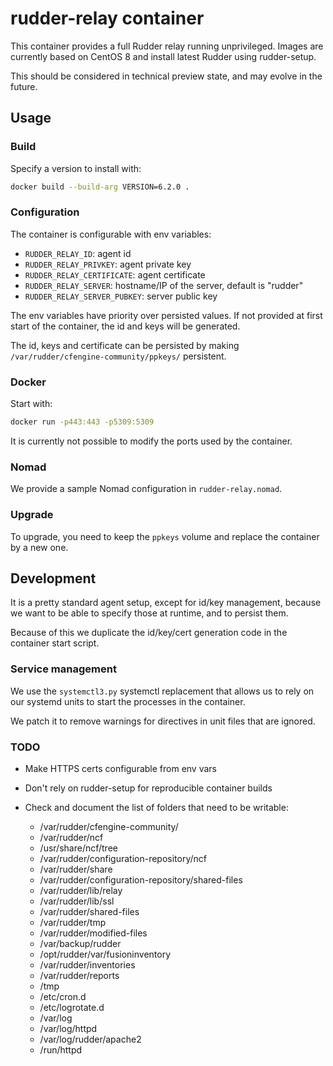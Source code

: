 # rudder-relay container

This container provides a full Rudder relay running unprivileged.
Images are currently based on CentOS 8 and install latest Rudder using rudder-setup.

This should be considered in technical preview state, and may evolve in the future.

## Usage

### Build

Specify a version to install with:

```bash
docker build --build-arg VERSION=6.2.0 .
```

### Configuration

The container is configurable with env variables:

* `RUDDER_RELAY_ID`: agent id
* `RUDDER_RELAY_PRIVKEY`: agent private key
* `RUDDER_RELAY_CERTIFICATE`: agent certificate
* `RUDDER_RELAY_SERVER`: hostname/IP of the server, default is "rudder"
* `RUDDER_RELAY_SERVER_PUBKEY`: server public key

The env variables have priority over persisted values.
If not provided at first start of the container, the id and keys will be generated.

The id, keys and certificate can be persisted by making `/var/rudder/cfengine-community/ppkeys/` persistent.

### Docker

Start with:

```bash
docker run -p443:443 -p5309:5309
```

It is currently not possible to modify the ports used by the container.

### Nomad

We provide a sample Nomad configuration in `rudder-relay.nomad`.

### Upgrade

To upgrade, you need to keep the `ppkeys` volume and replace the container by a new one.

## Development

It is a pretty standard agent setup, except for id/key management, because we want to
be able to specify those at runtime, and to persist them.

Because of this we duplicate the id/key/cert generation code in the container start script.

### Service management

We use the `systemctl3.py` systemctl replacement that allows us to rely on our systemd
units to start the processes in the container.

We patch it to remove warnings for directives in unit files that are ignored.

### TODO

* Make HTTPS certs configurable from env vars
* Don't rely on rudder-setup for reproducible container builds
* Check and document the list of folders that need to be writable:

  * /var/rudder/cfengine-community/
  * /var/rudder/ncf
  * /usr/share/ncf/tree
  * /var/rudder/configuration-repository/ncf
  * /var/rudder/share
  * /var/rudder/configuration-repository/shared-files
  * /var/rudder/lib/relay
  * /var/rudder/lib/ssl
  * /var/rudder/shared-files
  * /var/rudder/tmp
  * /var/rudder/modified-files
  * /var/backup/rudder
  * /opt/rudder/var/fusioninventory
  * /var/rudder/inventories
  * /var/rudder/reports
  * /tmp
  * /etc/cron.d
  * /etc/logrotate.d
  * /var/log
  * /var/log/httpd
  * /var/log/rudder/apache2
  * /run/httpd
